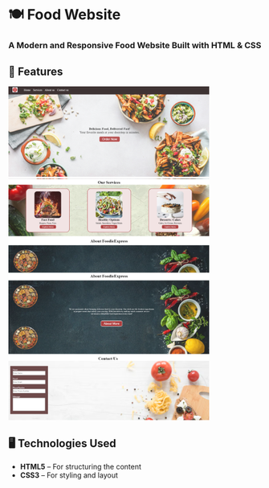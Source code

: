 #  🍽️ Food Website
### A Modern and Responsive Food Website Built with HTML & CSS  
## 🚀 Features 
<img src="Screenshots/Screenshot 2025-03-20 114018.png" alt="Sample Screenshot" width="400" >
<img src="Screenshots/Screenshot 2025-03-20 114048.png" alt="Sample Screenshot" width="400">
<img src="Screenshots/Screenshot 2025-03-20 114108.png" alt="Sample Screenshot" width="400">
<img src="Screenshots/Screenshot 2025-03-20 114136.png" alt="Sample Screenshot" width="400">

## 🖥️ Technologies Used  
- **HTML5** – For structuring the content  
- **CSS3** – For styling and layout  
